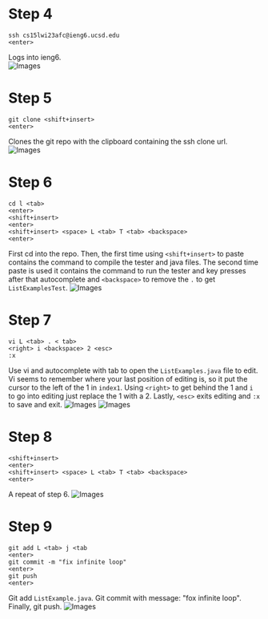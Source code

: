 Step 4
=
```ssh cs15lwi23afc@ieng6.ucsd.edu``` \
```<enter>```

Logs into ieng6.\
![Images](images/4.PNG)

Step 5
=
```git clone <shift+insert>```\
```<enter>```

Clones the git repo with the clipboard containing the ssh clone url.\
![Images](images/5.PNG)

Step 6
=
```cd l <tab>```\
```<enter>```\
```<shift+insert>```\
```<enter>```\
```<shift+insert> <space> L <tab> T <tab> <backspace>```\
```<enter>```

First cd into the repo. Then, the first time using ```<shift+insert>``` to 
paste contains the command to compile the tester and java files. The second 
time paste is used it contains the command to run the tester and key presses 
after that autocomplete and ```<backspace>``` to remove the ```.``` to get
```ListExamplesTest```.
![Images](images/6fix.PNG)

Step 7
=
```vi L <tab> . < tab>```\
```<right> i <backspace> 2 <esc>```\
```:x```

Use vi and autocomplete with tab to open the ```ListExamples.java``` file to 
edit. Vi seems to remember where your last position of editing is, so it put 
the cursor to the left of the 1 in ```index1```. Using ```<right>``` to get 
behind the 1 and ```i``` to go into editing just replace the 1 with a 2. 
Lastly, ```<esc>``` exits editing and ```:x``` to save and exit.
![Images](images/7a.PNG)
![Images](images/7b.PNG)

Step 8
=
```<shift+insert>```\
```<enter>```\
```<shift+insert> <space> L <tab> T <tab> <backspace>```\
```<enter>```

A repeat of step 6.
![Images](images/8.PNG)

Step 9
=
```git add L <tab> j <tab```\
```<enter>```\
```git commit -m "fix infinite loop"```\
```<enter>```\
```git push```\
```<enter>```

Git add ```ListExample.java```. Git commit with message: "fox infinite loop".
Finally, git push.
![Images](images/9.PNG)
